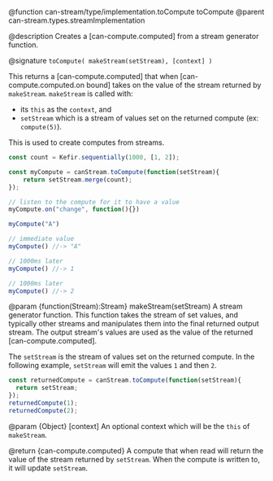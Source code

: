 @function can-stream/type/implementation.toCompute toCompute
@parent can-stream.types.streamImplementation

@description Creates a [can-compute.computed] from a stream generator function.

@signature `toCompute( makeStream(setStream), [context] )`

This returns a [can-compute.computed] that when [can-compute.computed.on bound]
takes on the value of the stream returned by `makeStream`.  `makeStream`
is called with:

 - its `this` as the `context`, and
 - `setStream` which is a stream of values set on the returned compute (ex: `compute(5)`).

This is used to create computes from streams.

```js
const count = Kefir.sequentially(1000, [1, 2]);

const myCompute = canStream.toCompute(function(setStream){
	return setStream.merge(count);
});

// listen to the compute for it to have a value
myCompute.on("change", function(){})

myCompute("A")

// immediate value
myCompute() //-> "A"

// 1000ms later
myCompute() //-> 1

// 1000ms later
myCompute() //-> 2
```

  @param {function(Stream):Stream} makeStream(setStream) A stream generator
  function.  This function takes the stream of set values, and typically other streams
  and manipulates them into the final returned output stream.  The output stream's
  values are used as the value of the returned [can-compute.computed].

  The `setStream` is the stream of values set on the returned compute. In the following example, `setStream` will emit the values `1` and then `2`.

  ```js
const returnedCompute = canStream.toCompute(function(setStream){
	return setStream;
});
returnedCompute(1);
returnedCompute(2);
  ```

  @param {Object} [context] An optional context which will be the `this` of `makeStream`.

  @return {can-compute.computed} A compute that when read will return the value of
  the stream returned by `setStream`.  When the compute is written to, it will
  update `setStream`.

